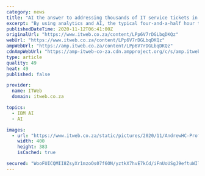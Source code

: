 ```yaml
---
category: news
title: "AI the answer to addressing thousands of IT service tickets in a complex hybrid environment"
excerpt: "By using analytics and AI, the typical four-and-a-half hour turnaround time can be reduced to just over a quarter of an hour, improving service delivery and freeing scarce skills."
publishedDateTime: 2020-11-12T06:41:00Z
originalUrl: "https://www.itweb.co.za/content/LPp6V7rDGLbqDKQz"
webUrl: "https://www.itweb.co.za/content/LPp6V7rDGLbqDKQz"
ampWebUrl: "https://amp.itweb.co.za/content/LPp6V7rDGLbqDKQz"
cdnAmpWebUrl: "https://amp-itweb-co-za.cdn.ampproject.org/c/s/amp.itweb.co.za/content/LPp6V7rDGLbqDKQz"
type: article
quality: 49
heat: 49
published: false

provider:
  name: ITWeb
  domain: itweb.co.za

topics:
  - IBM AI
  - AI

images:
  - url: "https://www.itweb.co.za/static/pictures/2020/11/AndrewHC-Profile.jpg"
    width: 400
    height: 383
    isCached: true

secured: "WooFUICQMII8ZsyXr1mzoOs07f6ON/yztkX7hvE7kCd/iFnUoUSgJ9eftuWIl0wVJ31GlzIWQVSCVF+JOr5cVBPhtjEwfr+nnIn/UCcswuT0e4SbT1h97I5Bp9TVAGMbf1bH+eYysuH7wRz8wBKvnibf4nMXplkT6ci6tC4tanXQV0Nja7i7a2CDQS91Cfm2wfiitX8BTuAlN/O+npPDjDCakD5lRE1Sc2WYXsaxkdEY59EfT1fsSNn412TQ1xMjjmj2Hzj/sS8w+51Wqpf/7D/hvaXaYe4Osis2Lktuf90D839iDChWptYcusHcOr05HkCs/eGMHz8+MCZ+yRLykayqLhO1QeGn/TuiJLoFQeM=;JZklB1x1n7p6SVpSIM80RA=="
---
```


